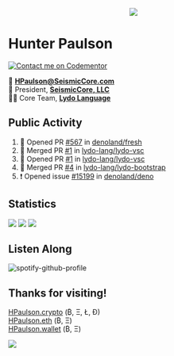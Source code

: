 <p align="center">
  <img src="https://user-images.githubusercontent.com/47159695/124520965-03aa1380-ddbc-11eb-9730-65d3c3241c55.png" />
</p>

# Hunter Paulson  
[![Contact me on Codementor](https://www.codementor.io/m-badges/hpaulson/book-session.svg)](https://www.codementor.io/@hpaulson?refer=badge)

📧 **[HPaulson@SeismicCore.com](mailto:hpaulson@SeismicCore.com)**  
💼 President, **[SeismicCore, LLC](https://github.com/SeismicCore)**  
👨‍💻 Core Team, **[Lydo Language](https://github.com/lydo-lang)**  

</td></tr></table> 

## Public Activity
<!--START_SECTION:activity-->
1. 💪 Opened PR [#567](https://github.com/denoland/fresh/pull/567) in [denoland/fresh](https://github.com/denoland/fresh)
2. 🎉 Merged PR [#1](https://github.com/lydo-lang/lydo-vsc/pull/1) in [lydo-lang/lydo-vsc](https://github.com/lydo-lang/lydo-vsc)
3. 💪 Opened PR [#1](https://github.com/lydo-lang/lydo-vsc/pull/1) in [lydo-lang/lydo-vsc](https://github.com/lydo-lang/lydo-vsc)
4. 🎉 Merged PR [#4](https://github.com/lydo-lang/lydo-bootstrap/pull/4) in [lydo-lang/lydo-bootstrap](https://github.com/lydo-lang/lydo-bootstrap)
5. ❗️ Opened issue [#15199](https://github.com/denoland/deno/issues/15199) in [denoland/deno](https://github.com/denoland/deno)
<!--END_SECTION:activity-->

## Statistics
![](https://github-readme-stats.vercel.app/api?username=HPaulson&show_icons=true&count_private=true&hide_border=true?count_private=true&show_border=false&include_all_commits=true&theme=tokyonight)
![](https://github-readme-stats.vercel.app/api/wakatime/?username=HPaulson&layout=compact&hide_border=true&theme=tokyonight)
![](https://github-readme-streak-stats.herokuapp.com/?user=hpaulson&theme=tokyonight&hide_border=true)


## Listen Along
![spotify-github-profile](https://spotify-github-profile.vercel.app/api/view?uid=ys0l6wuhmcwstj71cegoht8qy&cover_image=false&theme=default)

## Thanks for visiting!

[HPaulson.crypto](http://hpaulson.crypto) (₿, Ξ, Ł, Ð)</br>
[HPaulson.eth](https://opensea.io/HPaulson_) (₿, Ξ)</br>
[HPaulson.wallet](http://hpaulson.crypto) (₿, Ξ)

![](https://hit.yhype.me/github/profile?user_id=47159695)
